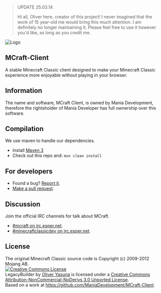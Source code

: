 > UPDATE 25.03.14
>
> Hi all, Oliver here, creator of this project!
> I never imagined that the work of 15 year-old me would bring this much attention.
> I am definitely no longer maintaining it.
> Please feel free to use it however you'd like, as long as you credit me.

![Logo](http://i47.tinypic.com/t98hox.png)
## MCraft-Client
A stable Minecraft Classic client designed to make your Minecraft Classic experience more enjoyable without playing in your browser.

## Information
The name and software, MCraft Client, is owned by Mania Development, therefore the rightsholder of Mania Developer has full ownership over this software.

## Compilation
We use maven to handle our dependencies.

- Install [Maven 3](http://maven.apache.org/download.html)
- Check out this repo and: `mvn clean install`

## For developers
- Found a bug? [Report it](https://github.com/ManiaDevelopment/MCraft-Client/issues).
- [Make a pull request](https://github.com/ManiaDevelopment/MCraft-Client/pulls).

## Discussion
Join the official IRC channels for talk about MCraft.
- [#mcraft on irc.esper.net](http://webchat.esper.net/?nick=&channels=mcraft).
- [#minecraftclassicdev on irc.esper.net](http://webchat.esper.net/?nick=&channels=minecraftclassicdev).

## License
The original Minecraft Classic source code is Copyright (c) 2009-2012 Mojang AB.
<br>
<a rel="license" href="http://creativecommons.org/licenses/by-nc-nd/3.0/deed.en_US"><img alt="Creative Commons License" style="border-width:0" src="http://i.creativecommons.org/l/by-nc-nd/3.0/88x31.png" /></a><br /><span xmlns:dct="http://purl.org/dc/terms/" property="dct:title">LegacyBuilder</span> by <a xmlns:cc="http://creativecommons.org/ns#" href="https://github.com/ManiaDevelopment/MCraft-Client" property="cc:attributionName" rel="cc:attributionURL">Oliver Yasuna</a> is licensed under a <a rel="license" href="http://creativecommons.org/licenses/by-nc-nd/3.0/deed.en_US">Creative Commons Attribution-NonCommercial-NoDerivs 3.0 Unported License</a>.<br />Based on a work at <a xmlns:dct="http://purl.org/dc/terms/" href="https://github.com/ManiaDevelopment/MCraft-Client" rel="dct:source">https://github.com/ManiaDevelopment/MCraft-Client</a>.
